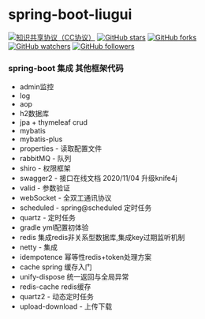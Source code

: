 # spring-boot-liugui 

[![知识共享协议（CC协议）](https://img.shields.io/badge/License-Creative%20Commons-DC3D24.svg)](https://creativecommons.org/licenses/by-nc-sa/4.0/deed.zh)
[![GitHub stars](https://img.shields.io/github/stars/Idonyouname/spring-boot-liugui.svg?style=flat&label=Star)](https://github.com/Idonyouname/spring-boot-liugui/stargazers)
[![GitHub forks](https://img.shields.io/github/forks/Idonyouname/spring-boot-liugui.svg?style=flat&label=Fork)](https://github.com/Idonyouname/spring-boot-liugui/fork)
[![GitHub watchers](https://img.shields.io/github/watchers/Idonyouname/spring-boot-liugui.svg?style=flat&label=Watch)](https://github.com/Idonyouname/spring-boot-liugui/watchers)
[![GitHub followers](https://img.shields.io/github/followers/Idonyouname.svg?label=%E5%85%B3%E6%B3%A8)](https://github.com/Idonyouname)

### spring-boot 集成 其他框架代码 
  * admin监控   
  * log   
  * aop   
  * h2数据库   
  * jpa + thymeleaf crud    
  * mybatis    
  * mybatis-plus    
  * properties - 读取配置文件   
  * rabbitMQ - 队列   
  * shiro  - 权限框架
  * swagger2 - 接口在线文档 2020/11/04 升级knife4j      
  * valid - 参数验证
  * webSocket - 全双工通讯协议
  * scheduled - spring@scheduled 定时任务
  * quartz - 定时任务
  * gradle yml配置初体验
  * redis 集成redis非关系型数据库,集成key过期监听机制
  * netty  - 集成
  * idempotence 幂等性redis+token处理方案
  * cache spring 缓存入门
  * unify-dispose 统一返回与全局异常
  * redis-cache redis缓存
  * quartz2 - 动态定时任务
  * upload-download - 上传下载